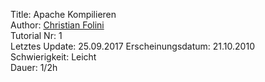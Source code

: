 Title: Apache Kompilieren  
Author: <a href="mailto:christian.folini@netnea.com">Christian Folini</a>  
Tutorial Nr: 1  
Letztes Update: 25.09.2017 
Erscheinungsdatum: 21.10.2010  
Schwierigkeit: Leicht  
Dauer: 1/2h
